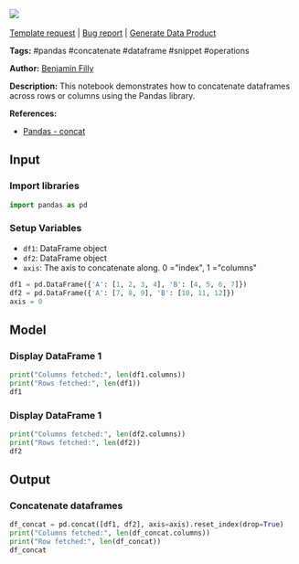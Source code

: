 <a href="https://app.naas.ai/user-redirect/naas/downloader?url=https://raw.githubusercontent.com/jupyter-naas/awesome-notebooks/master/Pandas/Pandas_Concatenate_dataframes.ipynb" target="_parent"><img src="https://naasai-public.s3.eu-west-3.amazonaws.com/Open_in_Naas_Lab.svg"/></a><br><br><a href="https://github.com/jupyter-naas/awesome-notebooks/issues/new?assignees=&labels=&template=template-request.md&title=Tool+-+Action+of+the+notebook+">Template request</a> | <a href="https://github.com/jupyter-naas/awesome-notebooks/issues/new?assignees=&labels=bug&template=bug_report.md&title=Pandas+-+Concatenate+dataframes:+Error+short+description">Bug report</a> | <a href="https://app.naas.ai/user-redirect/naas/downloader?url=https://raw.githubusercontent.com/jupyter-naas/awesome-notebooks/master/Naas/Naas_Start_data_product.ipynb" target="_parent">Generate Data Product</a>

**Tags:** #pandas #concatenate #dataframe #snippet #operations

**Author:** [Benjamin Filly](https://www.linkedin.com/in/benjamin-filly-05427727a/)

**Description:** This notebook demonstrates how to concatenate dataframes across rows or columns using the Pandas library.

**References:**
- [Pandas - concat](https://pandas.pydata.org/docs/reference/api/pandas.concat.html)

## Input

### Import libraries


```python
import pandas as pd
```

### Setup Variables
- `df1`: DataFrame object
- `df2`: DataFrame object
- `axis`: The axis to concatenate along. 0 ="index", 1 ="columns"


```python
df1 = pd.DataFrame({'A': [1, 2, 3, 4], 'B': [4, 5, 6, 7]})
df2 = pd.DataFrame({'A': [7, 8, 9], 'B': [10, 11, 12]})
axis = 0
```

## Model

### Display DataFrame 1


```python
print("Columns fetched:", len(df1.columns))
print("Rows fetched:", len(df1))
df1
```

### Display DataFrame 1


```python
print("Columns fetched:", len(df2.columns))
print("Rows fetched:", len(df2))
df2
```

## Output

### Concatenate dataframes


```python
df_concat = pd.concat([df1, df2], axis=axis).reset_index(drop=True)
print("Columns fetched:", len(df_concat.columns))
print("Row fetched:", len(df_concat))
df_concat
```


```python

```
